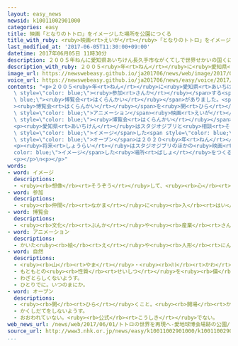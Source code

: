 ```yaml
---
layout: easy_news
newsid: k10011002901000
categories: easy
title: 映画「となりのトトロ」をイメージした場所を公園につくる
title_with_ruby: <ruby>映画<rt>えいが</rt></ruby>「となりのトトロ」をイメージした<ruby>場所<rt>ばしょ</rt></ruby>を<ruby>公園<rt>こうえん</rt></ruby>につくる
last_modified_at: '2017-06-05T11:30:00+09:00'
datetime: 2017年06月05日 11時30分
description: ２００５年ねんに愛知県あいちけん長久手市ながくてしで世界せかいの国くにが参加さんかする博覧会はくらんかいがありました。
description_with_ruby: ２００５<ruby>年<rt>ねん</rt></ruby>に<ruby>愛知県<rt>あいちけん</rt></ruby><ruby>長久手市<rt>ながくてし</rt></ruby>で<ruby>世界<rt>せかい</rt></ruby>の<ruby>国<rt>くに</rt></ruby>が<ruby>参加<rt>さんか</rt></ruby>する<ruby>博覧会<rt>はくらんかい</rt></ruby>がありました。
image_url: https://newswebeasy.github.io/ja201706/news/web/image/2017/06/05/k10011002901000.jpg
voice_url: https://newswebeasy.github.io/ja201706/news/easy/voice/2017/06/05/k10011002901000.mp3
contents: "<p>２００５<ruby>年<rt>ねん</rt></ruby>に<ruby>愛知県<rt>あいちけん</rt></ruby><ruby>長久手市<rt>ながくてし</rt></ruby>で<ruby>世界<rt>せかい</rt></ruby>の<ruby>国<rt>くに</rt></ruby>が<span\
  \ style=\"color: blue;\"><ruby>参加<rt>さんか</rt></ruby></span>する<span style=\"color:\
  \ blue;\"><ruby>博覧会<rt>はくらんかい</rt></ruby></span>がありました。<span style=\"color: blue;\"\
  ><ruby>博覧会<rt>はくらんかい</rt></ruby></span>を<ruby>開<rt>ひら</rt></ruby>いた<ruby>場所<rt>ばしょ</rt></ruby>は<ruby>今<rt>いま</rt></ruby>、<ruby>広<rt>ひろ</rt></ruby>い<ruby>公園<rt>こうえん</rt></ruby>になっています。<ruby>公園<rt>こうえん</rt></ruby>の<ruby>中<rt>なか</rt></ruby>には、スタジオジブリの<span\
  \ style=\"color: blue;\">アニメーション</span><ruby>映画<rt>えいが</rt></ruby>「となりのトトロ」に<ruby>出<rt>で</rt></ruby>てくる<ruby>女<rt>おんな</rt></ruby>の<ruby>子<rt>こ</rt></ruby>の<ruby>家<rt>いえ</rt></ruby>があります。<span\
  \ style=\"color: blue;\"><ruby>博覧会<rt>はくらんかい</rt></ruby></span>のときに<ruby>建<rt>た</rt></ruby>てて、<ruby>今<rt>いま</rt></ruby>もたくさんの<ruby>人<rt>ひと</rt></ruby>が<ruby>見<rt>み</rt></ruby>に<ruby>来<rt>き</rt></ruby>ています。</p>\n\
  <p><ruby>愛知県<rt>あいちけん</rt></ruby>はスタジオジブリと<ruby>相談<rt>そうだん</rt></ruby>して、この<ruby>公園<rt>こうえん</rt></ruby>の<ruby>中<rt>なか</rt></ruby>に「となりのトトロ」を<span\
  \ style=\"color: blue;\">イメージ</span>した<span style=\"color: blue;\"><ruby>自然<rt>しぜん</rt></ruby></span>がたくさんある<ruby>場所<rt>ばしょ</rt></ruby>をつくることにしました。<span\
  \ style=\"color: blue;\">オープン</span>は２０２０<ruby>年<rt>ねん</rt></ruby>よりあとになる<ruby>予定<rt>よてい</rt></ruby>です。</p>\n\
  <p><ruby>将来<rt>しょうらい</rt></ruby>はスタジオジブリのほかの<ruby>映画<rt>えいが</rt></ruby>を<span style=\"\
  color: blue;\">イメージ</span>した<ruby>場所<rt>ばしょ</rt></ruby>をつくることも<ruby>考<rt>かんが</rt></ruby>えています。</p>\n\
  <p></p>\n<p></p>"
words:
- word: イメージ
  descriptions:
  - <ruby><rb>想像</rb><rt>そうぞう</rt></ruby>して、<ruby><rb>心</rb><rt>こころ</rt></ruby>の<ruby><rb>中</rb><rt>なか</rt></ruby>にえがき<ruby><rb>出</rb><rt>だ</rt></ruby>す、ものの<ruby><rb>形</rb><rt>かたち</rt></ruby>や<ruby><rb>姿</rb><rt>すがた</rt></ruby>。
- word: 参加
  descriptions:
  - <ruby><rb>仲間</rb><rt>なかま</rt></ruby>に<ruby><rb>入</rb><rt>はい</rt></ruby>ること。
- word: 博覧会
  descriptions:
  - <ruby><rb>文化</rb><rt>ぶんか</rt></ruby>や<ruby><rb>産業</rb><rt>さんぎょう</rt></ruby>についてのいろいろな<ruby><rb>物</rb><rt>もの</rt></ruby>を<ruby><rb>集</rb><rt>あつ</rt></ruby>めて、<ruby><rb>人々</rb><rt>ひとびと</rt></ruby>に<ruby><rb>見</rb><rt>み</rt></ruby>せるもよおし。
- word: アニメーション
  descriptions:
  - かいた<ruby><rb>絵</rb><rt>え</rt></ruby>や<ruby><rb>人形</rb><rt>にんぎょう</rt></ruby>を、<ruby><rb>動</rb><rt>うご</rt></ruby>きに<ruby><rb>従</rb><rt>したが</rt></ruby>って<ruby><rb>一</rb><rt>ひと</rt></ruby>こま<ruby><rb>一</rb><rt>ひと</rt></ruby>こま<ruby><rb>撮影</rb><rt>さつえい</rt></ruby>し、それを<ruby><rb>映</rb><rt>うつ</rt></ruby>して<ruby><rb>実際</rb><rt>じっさい</rt></ruby>に<ruby><rb>動</rb><rt>うご</rt></ruby>いているように<ruby><rb>見</rb><rt>み</rt></ruby>せる<ruby><rb>映画</rb><rt>えいが</rt></ruby>。<ruby><rb>動画</rb><rt>どうが</rt></ruby>。アニメ。
- word: 自然
  descriptions:
  - <ruby><rb>山</rb><rt>やま</rt></ruby>・<ruby><rb>川</rb><rt>かわ</rt></ruby>・<ruby><rb>草</rb><rt>くさ</rt></ruby>・<ruby><rb>木</rb><rt>き</rt></ruby>・<ruby><rb>星</rb><rt>ほし</rt></ruby>・<ruby><rb>雲</rb><rt>くも</rt></ruby>・<ruby><rb>雨</rb><rt>あめ</rt></ruby>・<ruby><rb>雪</rb><rt>ゆき</rt></ruby>など、<ruby><rb>人</rb><rt>ひと</rt></ruby>が<ruby><rb>作</rb><rt>つく</rt></ruby>ったものでない<ruby><rb>物</rb><rt>もの</rt></ruby>。
  - もともとの<ruby><rb>性質</rb><rt>せいしつ</rt></ruby>を<ruby><rb>備</rb><rt>そな</rt></ruby>えていること。
  - わざとらしくないようす。
  - ひとりでに。いつのまにか。
- word: オープン
  descriptions:
  - <ruby><rb>開</rb><rt>ひら</rt></ruby>くこと。<ruby><rb>開場</rb><rt>かいじょう</rt></ruby>。
  - かくしだてをしないようす。
  - おおわれていない。<ruby><rb>公式</rb><rt>こうしき</rt></ruby>でない。
web_news_url: /news/web/2017/06/01/トトロの世界を再現へ-愛地球博会場跡の公園/
source_url: http://www3.nhk.or.jp/news/easy/k10011002901000/k10011002901000.html
...
```

